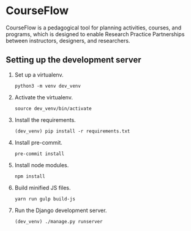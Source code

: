 # CourseFlow

CourseFlow is a pedagogical tool for planning activities, courses, and programs, which is designed to enable Research Practice Partnerships between instructors, designers, and researchers.

## Setting up the development server

1.  Set up a virtualenv.

        python3 -m venv dev_venv

2.  Activate the virtualenv.

        source dev_venv/bin/activate

3.  Install the requirements.

        (dev_venv) pip install -r requirements.txt

4.  Install pre-commit.

        pre-commit install

5.  Install node modules.

        npm install

6.  Build minified JS files.

        yarn run gulp build-js

7.  Run the Django development server.

        (dev_venv) ./manage.py runserver
